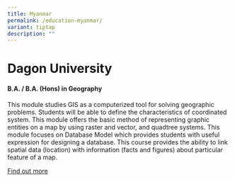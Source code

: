 ```yaml
---
title: Myanmar
permalink: /education-myanmar/
variant: tiptap
description: ""
---
```

<h1>Dagon University</h1><h4>B.A. / B.A. (Hons) in Geography</h4><p>This module studies GIS as a computerized tool for solving geographic problems. Students will be able to define the characteristics of coordinated system. This module offers the basic method of representing graphic entities on a map by using raster and vector, and quadtree systems. This module focuses on Database Model which provides students with useful expression for designing a database. This course provides the ability to link spatial data (location) with information (facts and figures) about particular feature of a map. </p><p><a href="https://www.dagonuniversity.edu.mm/geography/" rel="noopener noreferrer nofollow" target="_blank">Find out more</a></p><p></p>